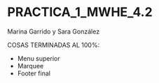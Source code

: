 # PRACTICA_1_MWHE_4.2
 Marina Garrido y Sara González


COSAS TERMINADAS AL 100%:

- Menu superior
- Marquee
- Footer final

